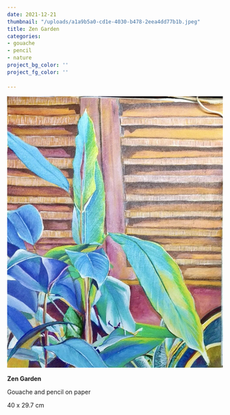 ```yaml
---
date: 2021-12-21
thumbnail: "/uploads/a1a9b5a0-cd1e-4030-b478-2eea4dd77b1b.jpeg"
title: Zen Garden
categories:
- gouache
- pencil
- nature
project_bg_color: ''
project_fg_color: ''

---
```

![](/uploads/a1a9b5a0-cd1e-4030-b478-2eea4dd77b1b.jpeg)

**Zen Garden**

Gouache and pencil on paper

40 x 29.7 cm